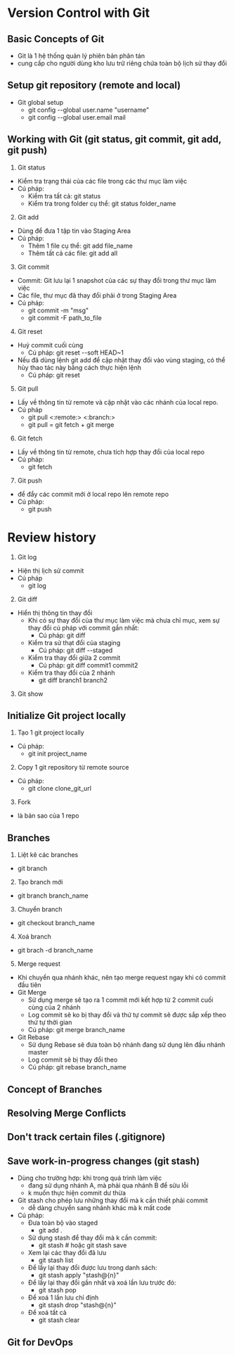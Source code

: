 # Version Control with Git
## Basic Concepts of Git
- Git là 1 hệ thống quản lý phiên bản phân tán
- cung cấp cho người dùng kho lưu trữ riêng chứa toàn bộ lịch sử thay đổi

## Setup git repository (remote and local)
- Git global setup
	- git config --global user.name "username"
	- git config --global user.email mail

## Working with Git (git status, git commit, git add, git push)
1. Git status
- Kiểm tra trạng thái của các file trong các thư mục làm việc
- Cú pháp:
	- Kiểm tra tất cả: git status
	- Kiểm tra trong folder cụ thể: git status folder_name
2. Git add
- Dùng để đưa 1 tập tin vào Staging Area
- Cú pháp:
	- Thêm 1 file cụ thể: git add file_name
	- Thêm tất cả các file: git add all
3. Git commit
- Commit: Git lưu lại 1 snapshot của các sự thay đổi trong thư mục làm việc
- Các file, thư mục đã thay đổi phải ở trong Staging Area
- Cú pháp:
	- git commit -m "msg"
	- git commit -F path_to_file
4. Git reset
- Huỷ commit cuối cùng
	- Cú pháp: git reset --soft HEAD~1
- Nếu đã dùng lệnh git add để cập nhật thay đổi vào vùng staging, có thể hủy thao tác này bằng cách thực hiện lệnh
	- Cú pháp: git reset
5. Git pull
- Lấy về thông tin từ remote và cập nhật vào các nhánh của local repo.
- Cú pháp
	- git pull <:remote:> <:branch:>
	- git pull = git fetch + git merge
6. Git fetch
- Lấy về thông tin từ remote, chưa tích hợp thay đổi của local repo
- Cú pháp: 
	- git fetch 
7. Git push
- để đẩy các commit mới ở local repo lên remote repo
- Cú pháp:
	- git push

# Review history
1. Git log
- Hiện thị lịch sử commit
- Cú pháp
	- git log
2. Git diff
- Hiển thị thông tin thay đổi
	- Khi có sự thay đổi của thư mục làm việc mà chưa chỉ mục, xem sự thay đổi cú pháp với commit gần nhất:
		- Cú pháp: git diff
	- Kiểm tra sử thạt đổi của staging
		- Cú pháp: git diff --staged
	- Kiểm tra thay đổi giữa 2 commit
		- Cú pháp: git diff commit1 commit2
	- Kiểm tra thay đổi của 2 nhánh
		- git diff branch1 branch2
3. Git show

## Initialize Git project locally
1. Tạo 1 git project locally
- Cú pháp:
	- git init project_name
2. Copy 1 git repository từ remote source
- Cú pháp:
	- git clone clone_git_url
3. Fork
- là bản sao của 1 repo

## Branches
1. Liệt kê các branches
- git branch
2. Tạo branch mới
- git branch branch_name
3. Chuyển branch
- git checkout branch_name
4. Xoá branch
- git brach -d branch_name
5. Merge request
- Khi chuyển qua nhánh khác, nên tạo merge request ngay khi có commit đầu tiên
- Git Merge
	- Sử dụng merge sẽ tạo ra 1 commit mới kết hợp từ 2 commit cuối cùng của 2 nhánh
	- Log commit sẽ ko bị thay đổi và thứ tự commit sẽ được sắp xếp theo thứ tự thời gian
	- Cú pháp: git merge branch_name
- Git Rebase
	- Sử dụng Rebase sẽ đưa toàn bộ nhánh đang sử dụng lên đầu nhánh master
	- Log commit sẽ bị thay đổi theo
	- Cú pháp: git rebase branch_name
	
## Concept of Branches
## Resolving Merge Conflicts
## Don't track certain files (.gitignore)

## Save work-in-progress changes (git stash)
- Dùng cho trường hợp: khi trong quá trình làm việc
	- đang sử dụng nhánh A, mà phải qua nhánh B để sửu lỗi
	- k muốn thực hiện commit dư thừa
- Git stash cho phép lưu những thay đổi mà k cần thiết phải commit
	- dễ dàng chuyển sang nhánh khác mà k mất code
- Cú pháp:
	- Đưa toàn bộ vào staged
		- git add .
	- Sử dụng stash để thay đổi mà k cần commit:
		- git stash # hoặc git stash save
	- Xem lại các thay đổi đã lưu
		- git stash list
	- Để lấy lại thay đổi được lưu trong danh sách:
		- git stash apply "stash@{n}"
	- Để lấy lại thay đổi gần nhất và xoá lần lưu trước đó: 
		- git stash pop
	- Để xoá 1 lần lưu chỉ định
		-	git stash drop "stash@{n}"
	- Để xoá tất cả
		- git stash clear

## Git for DevOps
